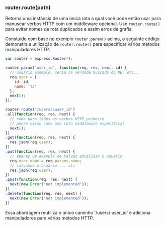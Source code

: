 <h3 id='router.route'>router.route(path)</h3>

Retorna uma instância de uma única rota a qual você pode então usar para manusear
verbos HTTP com um middleware opcional. Use `router.route()` para evitar nomes de
rota duplicados e assim erros de grafia.

Constuído com base no exemplo `router.param()` acima, o seguinte código demonstra a
utilização de `router.route()` para especificar vários métodos manipuladores HTTP.

~~~js
var router = express.Router();

router.param('user_id', function(req, res, next, id) {
  // usuário exemplo, seria na verdade buscado do DB, etc...
  req.user = {
    id: id,
    name: 'TJ'
  };
  next();
});

router.route('/users/:user_id')
.all(function(req, res, next) {
  // roda para todos os verbos HTTP primeiro
  // pense nisso como uma rota middleware específica!
  next();
})
.get(function(req, res, next) {
  res.json(req.user);
})
.put(function(req, res, next) {
  // apenas um exemplo de talvez atualizar o usuário
  req.user.name = req.params.name;
  // salvando o usuário ... etc
  res.json(req.user);
})
.post(function(req, res, next) {
  next(new Error('not implemented'));
})
.delete(function(req, res, next) {
  next(new Error('not implemented'));
})
~~~

Essa abordagem reutiliza o único caminho '/users/:user_id' e adiciona manipuladores
para vários métodos HTTP.
